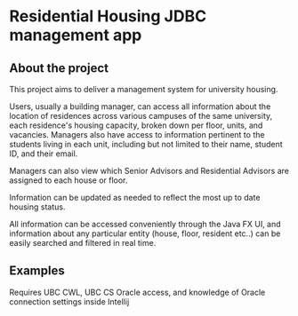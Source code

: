# Residential Housing JDBC management app

## About the project
This project aims to deliver a management system for university housing. 

Users, usually a building manager, can access all information about the location of residences across various campuses of the same university, each residence's housing capacity, broken down per floor, units, and vacancies. Managers also have access to information pertinent to the students living in each unit, including but not limited to their name, student ID, and their email. 

Managers can also view which Senior Advisors and Residential Advisors are assigned to each house or floor. 

Information can be updated as needed to reflect the most up to date housing status. 

All information can be accessed conveniently through the Java FX UI, and information about any particular entity (house, floor, resident etc..) can be easily searched and filtered in real time.


## Examples




Requires UBC CWL, UBC CS Oracle access, and knowledge of Oracle connection settings inside Intellij
